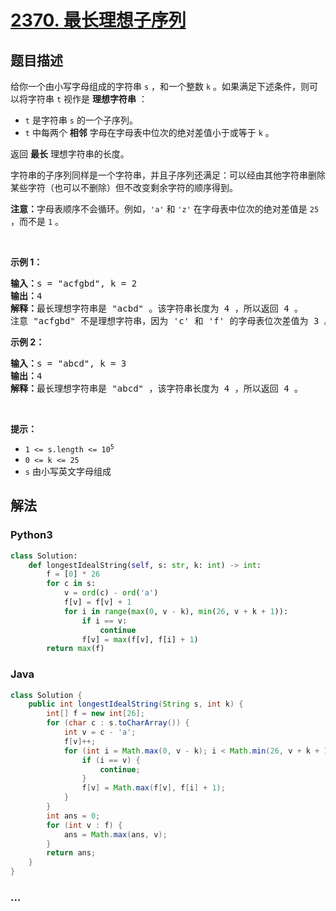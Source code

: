 # [2370. 最长理想子序列](https://leetcode-cn.com/problems/longest-ideal-subsequence)

## 题目描述

<!-- 这里写题目描述 -->

<p>给你一个由小写字母组成的字符串 <code>s</code> ，和一个整数 <code>k</code> 。如果满足下述条件，则可以将字符串 <code>t</code> 视作是 <strong>理想字符串</strong> ：</p>

<ul>
	<li><code>t</code> 是字符串 <code>s</code> 的一个子序列。</li>
	<li><code>t</code> 中每两个 <strong>相邻</strong> 字母在字母表中位次的绝对差值小于或等于 <code>k</code> 。</li>
</ul>

<p>返回 <strong>最长</strong> 理想字符串的长度。</p>

<p>字符串的子序列同样是一个字符串，并且子序列还满足：可以经由其他字符串删除某些字符（也可以不删除）但不改变剩余字符的顺序得到。</p>

<p><strong>注意：</strong>字母表顺序不会循环。例如，<code>'a'</code> 和 <code>'z'</code> 在字母表中位次的绝对差值是 <code>25</code> ，而不是 <code>1</code> 。</p>

<p>&nbsp;</p>

<p><strong>示例 1：</strong></p>

<pre>
<strong>输入：</strong>s = "acfgbd", k = 2
<strong>输出：</strong>4
<strong>解释：</strong>最长理想字符串是 "acbd" 。该字符串长度为 4 ，所以返回 4 。
注意 "acfgbd" 不是理想字符串，因为 'c' 和 'f' 的字母表位次差值为 3 。</pre>

<p><strong>示例 2：</strong></p>

<pre>
<strong>输入：</strong>s = "abcd", k = 3
<strong>输出：</strong>4
<strong>解释：</strong>最长理想字符串是 "abcd" ，该字符串长度为 4 ，所以返回 4 。
</pre>

<p>&nbsp;</p>

<p><strong>提示：</strong></p>

<ul>
	<li><code>1 &lt;= s.length &lt;= 10<sup>5</sup></code></li>
	<li><code>0 &lt;= k &lt;= 25</code></li>
	<li><code>s</code> 由小写英文字母组成</li>
</ul>


## 解法

<!-- 这里可写通用的实现逻辑 -->

<!-- tabs:start -->

### **Python3**

<!-- 这里可写当前语言的特殊实现逻辑 -->

```python
class Solution:
    def longestIdealString(self, s: str, k: int) -> int:
        f = [0] * 26
        for c in s:
            v = ord(c) - ord('a')
            f[v] = f[v] + 1
            for i in range(max(0, v - k), min(26, v + k + 1)):
                if i == v:
                    continue
                f[v] = max(f[v], f[i] + 1)
        return max(f)
```

### **Java**

<!-- 这里可写当前语言的特殊实现逻辑 -->

```java
class Solution {
    public int longestIdealString(String s, int k) {
        int[] f = new int[26];
        for (char c : s.toCharArray()) {
            int v = c - 'a';
            f[v]++;
            for (int i = Math.max(0, v - k); i < Math.min(26, v + k + 1); i++) {
                if (i == v) {
                    continue;
                }
                f[v] = Math.max(f[v], f[i] + 1);
            }
        }
        int ans = 0;
        for (int v : f) {
            ans = Math.max(ans, v);
        }
        return ans;
    }
}
```

### **...**

```

```

<!-- tabs:end -->
